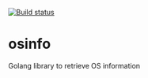 [![Build status](https://ci.appveyor.com/api/projects/status/4v15jdr2hv7f5jth?svg=true)](https://ci.appveyor.com/project/DiepPham/osinfo)
# osinfo
Golang library to retrieve OS information
